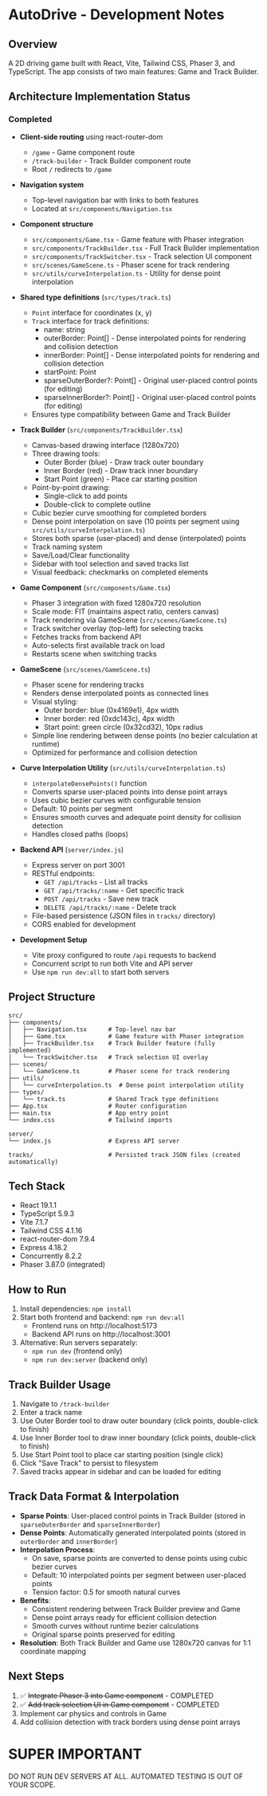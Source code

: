 # AutoDrive - Development Notes

## Overview
A 2D driving game built with React, Vite, Tailwind CSS, Phaser 3, and TypeScript. The app consists of two main features: Game and Track Builder.

## Architecture Implementation Status

### Completed
- **Client-side routing** using react-router-dom
  - `/game` - Game component route
  - `/track-builder` - Track Builder component route
  - Root `/` redirects to `/game`

- **Navigation system**
  - Top-level navigation bar with links to both features
  - Located at `src/components/Navigation.tsx`

- **Component structure**
  - `src/components/Game.tsx` - Game feature with Phaser integration
  - `src/components/TrackBuilder.tsx` - Full Track Builder implementation
  - `src/components/TrackSwitcher.tsx` - Track selection UI component
  - `src/scenes/GameScene.ts` - Phaser scene for track rendering
  - `src/utils/curveInterpolation.ts` - Utility for dense point interpolation

- **Shared type definitions** (`src/types/track.ts`)
  - `Point` interface for coordinates (x, y)
  - `Track` interface for track definitions:
    - name: string
    - outerBorder: Point[] - Dense interpolated points for rendering and collision detection
    - innerBorder: Point[] - Dense interpolated points for rendering and collision detection
    - startPoint: Point
    - sparseOuterBorder?: Point[] - Original user-placed control points (for editing)
    - sparseInnerBorder?: Point[] - Original user-placed control points (for editing)
  - Ensures type compatibility between Game and Track Builder

- **Track Builder** (`src/components/TrackBuilder.tsx`)
  - Canvas-based drawing interface (1280x720)
  - Three drawing tools:
    - Outer Border (blue) - Draw track outer boundary
    - Inner Border (red) - Draw track inner boundary
    - Start Point (green) - Place car starting position
  - Point-by-point drawing:
    - Single-click to add points
    - Double-click to complete outline
  - Cubic bezier curve smoothing for completed borders
  - Dense point interpolation on save (10 points per segment using `src/utils/curveInterpolation.ts`)
  - Stores both sparse (user-placed) and dense (interpolated) points
  - Track naming system
  - Save/Load/Clear functionality
  - Sidebar with tool selection and saved tracks list
  - Visual feedback: checkmarks on completed elements

- **Game Component** (`src/components/Game.tsx`)
  - Phaser 3 integration with fixed 1280x720 resolution
  - Scale mode: FIT (maintains aspect ratio, centers canvas)
  - Track rendering via GameScene (`src/scenes/GameScene.ts`)
  - Track switcher overlay (top-left) for selecting tracks
  - Fetches tracks from backend API
  - Auto-selects first available track on load
  - Restarts scene when switching tracks

- **GameScene** (`src/scenes/GameScene.ts`)
  - Phaser scene for rendering tracks
  - Renders dense interpolated points as connected lines
  - Visual styling:
    - Outer border: blue (0x4169e1), 4px width
    - Inner border: red (0xdc143c), 4px width
    - Start point: green circle (0x32cd32), 10px radius
  - Simple line rendering between dense points (no bezier calculation at runtime)
  - Optimized for performance and collision detection

- **Curve Interpolation Utility** (`src/utils/curveInterpolation.ts`)
  - `interpolateDensePoints()` function
  - Converts sparse user-placed points into dense point arrays
  - Uses cubic bezier curves with configurable tension
  - Default: 10 points per segment
  - Ensures smooth curves and adequate point density for collision detection
  - Handles closed paths (loops)

- **Backend API** (`server/index.js`)
  - Express server on port 3001
  - RESTful endpoints:
    - `GET /api/tracks` - List all tracks
    - `GET /api/tracks/:name` - Get specific track
    - `POST /api/tracks` - Save new track
    - `DELETE /api/tracks/:name` - Delete track
  - File-based persistence (JSON files in `tracks/` directory)
  - CORS enabled for development

- **Development Setup**
  - Vite proxy configured to route `/api` requests to backend
  - Concurrent script to run both Vite and API server
  - Use `npm run dev:all` to start both servers

## Project Structure
```
src/
├── components/
│   ├── Navigation.tsx      # Top-level nav bar
│   ├── Game.tsx            # Game feature with Phaser integration
│   ├── TrackBuilder.tsx    # Track Builder feature (fully implemented)
│   └── TrackSwitcher.tsx   # Track selection UI overlay
├── scenes/
│   └── GameScene.ts        # Phaser scene for track rendering
├── utils/
│   └── curveInterpolation.ts  # Dense point interpolation utility
├── types/
│   └── track.ts            # Shared Track type definitions
├── App.tsx                 # Router configuration
├── main.tsx                # App entry point
└── index.css               # Tailwind imports

server/
└── index.js                # Express API server

tracks/                     # Persisted track JSON files (created automatically)
```

## Tech Stack
- React 19.1.1
- TypeScript 5.9.3
- Vite 7.1.7
- Tailwind CSS 4.1.16
- react-router-dom 7.9.4
- Express 4.18.2
- Concurrently 8.2.2
- Phaser 3.87.0 (integrated)

## How to Run
1. Install dependencies: `npm install`
2. Start both frontend and backend: `npm run dev:all`
   - Frontend runs on http://localhost:5173
   - Backend API runs on http://localhost:3001
3. Alternative: Run servers separately:
   - `npm run dev` (frontend only)
   - `npm run dev:server` (backend only)

## Track Builder Usage
1. Navigate to `/track-builder`
2. Enter a track name
3. Use Outer Border tool to draw outer boundary (click points, double-click to finish)
4. Use Inner Border tool to draw inner boundary (click points, double-click to finish)
5. Use Start Point tool to place car starting position (single click)
6. Click "Save Track" to persist to filesystem
7. Saved tracks appear in sidebar and can be loaded for editing

## Track Data Format & Interpolation
- **Sparse Points**: User-placed control points in Track Builder (stored in `sparseOuterBorder` and `sparseInnerBorder`)
- **Dense Points**: Automatically generated interpolated points (stored in `outerBorder` and `innerBorder`)
- **Interpolation Process**:
  - On save, sparse points are converted to dense points using cubic bezier curves
  - Default: 10 interpolated points per segment between user-placed points
  - Tension factor: 0.5 for smooth natural curves
- **Benefits**:
  - Consistent rendering between Track Builder preview and Game
  - Dense point arrays ready for efficient collision detection
  - Smooth curves without runtime bezier calculations
  - Original sparse points preserved for editing
- **Resolution**: Both Track Builder and Game use 1280x720 canvas for 1:1 coordinate mapping

## Next Steps
1. ✅ ~~Integrate Phaser 3 into Game component~~ - COMPLETED
2. ✅ ~~Add track selection UI in Game component~~ - COMPLETED
3. Implement car physics and controls in Game
4. Add collision detection with track borders using dense point arrays

# SUPER IMPORTANT

DO NOT RUN DEV SERVERS AT ALL. AUTOMATED TESTING IS OUT OF YOUR SCOPE.
